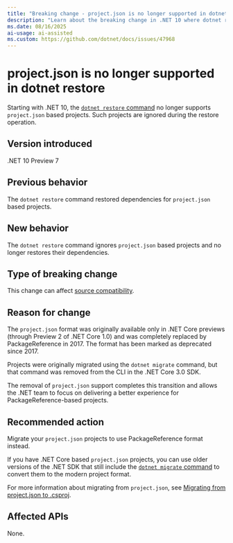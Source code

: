 ```yaml
---
title: "Breaking change - project.json is no longer supported in dotnet restore"
description: "Learn about the breaking change in .NET 10 where dotnet restore no longer supports project.json based projects."
ms.date: 08/16/2025
ai-usage: ai-assisted
ms.custom: https://github.com/dotnet/docs/issues/47968
---
```


# project.json is no longer supported in dotnet restore

Starting with .NET 10, the [`dotnet restore` command](../../../tools/dotnet-restore.md) no longer supports `project.json` based projects. Such projects are ignored during the restore operation.

## Version introduced

.NET 10 Preview 7

## Previous behavior

The `dotnet restore` command restored dependencies for `project.json` based projects.

## New behavior

The `dotnet restore` command ignores `project.json` based projects and no longer restores their dependencies.

## Type of breaking change

This change can affect [source compatibility](../../categories.md#source-compatibility).

## Reason for change

The `project.json` format was originally available only in .NET Core previews (through Preview 2 of .NET Core 1.0) and was completely replaced by PackageReference in 2017. The format has been marked as deprecated since 2017.

Projects were originally migrated using the `dotnet migrate` command, but that command was removed from the CLI in the .NET Core 3.0 SDK.

The removal of `project.json` support completes this transition and allows the .NET team to focus on delivering a better experience for PackageReference-based projects.

## Recommended action

Migrate your `project.json` projects to use PackageReference format instead.

If you have .NET Core based `project.json` projects, you can use older versions of the .NET SDK that still include the [`dotnet migrate` command](../../../tools/dotnet-migrate.md) to convert them to the modern project format.

For more information about migrating from `project.json`, see [Migrating from project.json to .csproj](/nuget/archive/project-json#migrate-projectjson-to-packagereference).

## Affected APIs

None.
